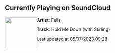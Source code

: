 ## Currently Playing on SoundCloud

[<img align="left" width="100" src="https://i1.sndcdn.com/artworks-SBYcQauzT6yLrbTy-kVJUDg-t500x500.jpg">](https://soundcloud.com/fellsofficial/hold-me-down-with-stirling)

**Artist**: Fells 

**Track**: Hold Me Down (with Stirling)

Last updated at 05/07/2023 09:28
